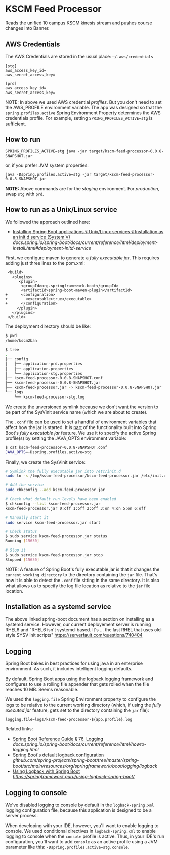 # KSCM Feed Processor

Reads the unified 10 campus KSCM kinesis stream and pushes course changes into Banner.

## AWS Credentials

The AWS Credentials are stored in the usual place: `~/.aws/credentials`

```
[stg]
aws_access_key_id=
aws_secret_access_key=

[prd]
aws_access_key_id=
aws_secret_access_key=
```

NOTE: In above we used AWS credential _profiles_. But you don't need to set the AWS_PROFILE environment variable. 
The app was designed so that the `spring.profiles.active` Spring Environment Property determines the AWS credentials profile. 
For example, setting `SPRING_PROFILES_ACTIVE=stg` is sufficient. 


## How to run


```
SPRING_PROFILES_ACTIVE=stg java -jar target/kscm-feed-processor-0.0.8-SNAPSHOT.jar
```

or, if you prefer JVM system properties:

```
java -Dspring.profiles.active=stg -jar target/kscm-feed-processor-0.0.8-SNAPSHOT.jar
```

**NOTE:** Above commands are for the _staging_ environment. For _production_, swap `stg` with `prd`. 

## How to run as a Unix/Linux service

We followed the approach outlined here:

- [Installing Spring Boot applications § Unix/Linux services § Installation as an init.d service (System V)](https://docs.spring.io/spring-boot/docs/current/reference/html/deployment-install.html#deployment-initd-service)<br>
  _docs.spring.io/spring-boot/docs/current/reference/html/deployment-install.html#deployment-initd-service_

First, we configure maven to generate a _fully executable jar_. This requires adding just three lines to the pom.xml:
```
 <build>
   <plugins>
      <plugin>
       <groupId>org.springframework.boot</groupId>
       <artifactId>spring-boot-maven-plugin</artifactId>
+      <configuration>
+        <executable>true</executable>
+      </configuration>
     </plugin>
   </plugins>
 </build>
```

The deployment directory should be like:

```sh
$ pwd
/home/kscm2ban

$ tree
.
├── config
│   ├── application-prd.properties
│   ├── application.properties
│   └── application-stg.properties
├── kscm-feed-processor-0.0.8-SNAPSHOT.conf
├── kscm-feed-processor-0.0.8-SNAPSHOT.jar
├── kscm-feed-processor.jar -> kscm-feed-processor-0.0.8-SNAPSHOT.jar
└── logs
    └── kscm-feed-processor-stg.log
```

We create the unversioned symlink because we don't want the version to be part of the SysVinit service name (which we are about to create).

The `.conf` file can be used to set a handful of environment variables that affect how the jar is started. 
It is 
[part](https://docs.spring.io/spring-boot/docs/current/reference/html/deployment-install.html#deployment-script-customization-when-it-runs)
of the functionality built into Spring Boot's _fully executable jar_ 
feature. We use it to specify the active Spring profile(s) by setting the JAVA_OPTS environment variable:

```sh
$ cat kscm-feed-processor-0.0.8-SNAPSHOT.conf
JAVA_OPTS=-Dspring.profiles.active=stg
```

Finally, we create the SysVinit service:
```sh
# Symlink the fully executable jar into /etc/init.d
sudo ln -s /tmp/kscm-feed-processor/kscm-feed-processor.jar /etc/init.d/kscm-feed-processor.jar

# Add the service
sudo chkconfig --add kscm-feed-processor.jar

# Check what default run levels have been enabled
$ chkconfig --list kscm-feed-processor.jar
kscm-feed-processor.jar 0:off 1:off 2:off 3:on 4:on 5:on 6:off

# Manually start it
sudo service kscm-feed-processor.jar start

# Check status
$ sudo service kscm-feed-processor.jar status
Running [15630]

# Stop it
$ sudo service kscm-feed-processor.jar stop
Stopped [15630]
```

NOTE: A feature of Spring Boot's fully executable jar is that it changes the 
`current working directory` to the directory containing the `jar` file. That's
how it is able to detect the `.conf` file sitting in the same directory. It is also 
what allows us to specify the log file location as relative to the `jar` file location.

## Installation as a systemd service
The above linked spring-boot document has a section on installing as a systemd service.
However, our current deployement server is running RHEL6 and "RHEL6 isn't systemd-based. 
It's … the last RHEL that uses old-style SYSV init scripts" https://serverfault.com/questions/740404

## Logging

Spring Boot bakes in best practices for using java in an enterprise environment. 
As such, it includes intelligent logging defaults.

By default, Spring Boot apps using the logback logging framework and configures to use 
a rolling file appender that gets rolled when the file reaches 10 MB. Seems reasonable.

We used the `logging.file` Spring Environment property to configure the logs to be 
relative to the current working directory (which, if using the _fully executed jar_ feature, gets set
to the directory containing the `jar` file):

```
logging.file=logs/kscm-feed-processor-${app.profile}.log
```

Related links:
- [Spring Boot Reference Guide § 76. Logging](https://docs.spring.io/spring-boot/docs/current/reference/html/howto-logging.html)<br>
  _docs.spring.io/spring-boot/docs/current/reference/html/howto-logging.html_
- [Spring Boot's default logback configuration](https://github.com/spring-projects/spring-boot/tree/master/spring-boot/src/main/resources/org/springframework/boot/logging/logback)<br>
  _github.com/spring-projects/spring-boot/tree/master/spring-boot/src/main/resources/org/springframework/boot/logging/logback_
- [Using Logback with Spring Boot](https://springframework.guru/using-logback-spring-boot/)<br>
  _https://springframework.guru/using-logback-spring-boot/_
  

## Logging to console

We've disabled logging to console by default in the `logback-spring.xml` logging configuration file, because this application is designed to be a server process.

When developing with your IDE, however, you'll want to enable logging to console. We used conditional directives
in `logback-spring.xml` to enable logging to console when the `console` profile is active.
Thus, in your IDE's run configuration, you'll want to add `console` as an active profile using a JVM parameter like this: `-Dspring.profiles.active=stg,console`.

